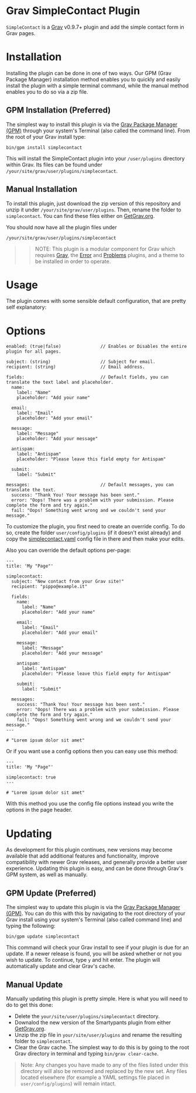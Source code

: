 # Grav SimpleContact Plugin

`SimpleContact` is a [Grav](http://github.com/getgrav/grav) v0.9.7+ plugin and add the simple contact form in Grav pages.

# Installation

Installing the plugin can be done in one of two ways. Our GPM (Grav Package Manager) installation method enables you to quickly and easily install the plugin with a simple terminal command, while the manual method enables you to do so via a zip file.

## GPM Installation (Preferred)

The simplest way to install this plugin is via the [Grav Package Manager (GPM)](http://learn.getgrav.org/advanced/grav-gpm) through your system's Terminal (also called the command line).  From the root of your Grav install type:

    bin/gpm install simplecontact

This will install the SimpleContact plugin into your `/user/plugins` directory within Grav. Its files can be found under `/your/site/grav/user/plugins/simplecontact`.

## Manual Installation

To install this plugin, just download the zip version of this repository and unzip it under `/your/site/grav/user/plugins`. Then, rename the folder to `simplecontact`. You can find these files either on [GetGrav.org](http://getgrav.org/downloads/plugins#extras).

You should now have all the plugin files under

    /your/site/grav/user/plugins/simplecontact

>> NOTE: This plugin is a modular component for Grav which requires [Grav](http://github.com/getgrav/grav), the [Error](https://github.com/getgrav/grav-plugin-error) and [Problems](https://github.com/getgrav/grav-plugin-problems) plugins, and a theme to be installed in order to operate.

# Usage

The plugin comes with some sensible default configuration, that are pretty self explanatory:

# Options

    enabled: (true|false)               // Enables or Disables the entire plugin for all pages.

    subject: (string)                   // Subject for email.
    recipient: (string)                 // Email address.

    fields:                             // Default fields, you can translate the text label and placeholder.
      name:
        label: "Name"
        placeholder: "Add your name"

      email:
        label: "Email"
        placeholder: "Add your email"

      message:
        label: "Message"
        placeholder: "Add your message"

      antispam:
        label: "Antispam"
        placeholder: "Please leave this field empty for Antispam"

      submit:
        label: "Submit"

    messages:                           // Default messages, you can translate the text.
      success: "Thank You! Your message has been sent."
      error: "Oops! There was a problem with your submission. Please complete the form and try again."
      fail: "Oops! Something went wrong and we couldn't send your message."

To customize the plugin, you first need to create an override config. To do so, create the folder `user/config/plugins` (if it doesn't exist already) and copy the [simplecontact.yaml](simplecontact.yaml) config file in there and then make your edits.

Also you can override the default options per-page:

    ---
    title: 'My "Page"'

    simplecontact:
      subject: "New contact from your Grav site!"
      recipient: "pippo@example.it"

      fields:
        name:
          label: "Name"
          placeholder: "Add your name"

        email:
          label: "Email"
          placeholder: "Add your email"

        message:
          label: "Message"
          placeholder: "Add your message"

        antispam:
          label: "Antispam"
          placeholder: "Please leave this field empty for Antispam"

        submit:
          label: "Submit"

      messages:
        success: "Thank You! Your message has been sent."
        error: "Oops! There was a problem with your submission. Please complete the form and try again."
        fail: "Oops! Something went wrong and we couldn't send your message."
    ---

    # "Lorem ipsum dolor sit amet"

Or if you want use a config options then you can easy use this method:

    ---
    title: 'My "Page"'

    simplecontact: true
    ---

    # "Lorem ipsum dolor sit amet"

With this method you use the config file options instead you write the options in the page header.

# Updating

As development for this plugin continues, new versions may become available that add additional features and functionality, improve compatibility with newer Grav releases, and generally provide a better user experience. Updating this plugin is easy, and can be done through Grav's GPM system, as well as manually.

## GPM Update (Preferred)

The simplest way to update this plugin is via the [Grav Package Manager (GPM)](http://learn.getgrav.org/advanced/grav-gpm). You can do this with this by navigating to the root directory of your Grav install using your system's Terminal (also called command line) and typing the following:

    bin/gpm update simplecontact

This command will check your Grav install to see if your plugin is due for an update. If a newer release is found, you will be asked whether or not you wish to update. To continue, type `y` and hit enter. The plugin will automatically update and clear Grav's cache.

## Manual Update

Manually updating this plugin is pretty simple. Here is what you will need to do to get this done:

* Delete the `your/site/user/plugins/simplecontact` directory.
* Downalod the new version of the Smartypants plugin from either [GetGrav.org](http://getgrav.org/downloads/plugins#extras).
* Unzip the zip file in `your/site/user/plugins` and rename the resulting folder to `simplecontact`.
* Clear the Grav cache. The simplest way to do this is by going to the root Grav directory in terminal and typing `bin/grav clear-cache`.

> Note: Any changes you have made to any of the files listed under this directory will also be removed and replaced by the new set. Any files located elsewhere (for example a YAML settings file placed in `user/config/plugins`) will remain intact.
